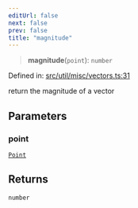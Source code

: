 ```yaml
---
editUrl: false
next: false
prev: false
title: "magnitude"
---
```


> **magnitude**(`point`): `number`

Defined in: [src/util/misc/vectors.ts:31](https://github.com/fabricjs/fabric.js/blob/8748628df7e9de00ba77413bfc3ad9e9fe9d4f30/src/util/misc/vectors.ts#L31)

return the magnitude of a vector

## Parameters

### point

[`Point`](/api/classes/point/)

## Returns

`number`
